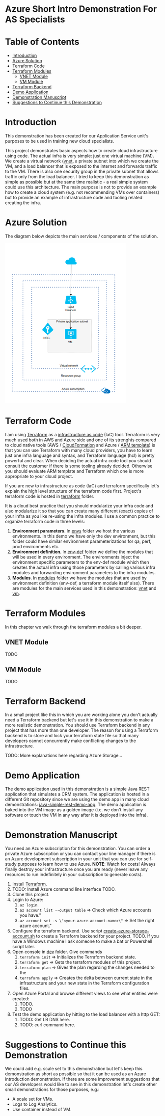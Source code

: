 # Azure Short Intro Demonstration For AS Specialists  <!-- omit in toc -->


# Table of Contents  <!-- omit in toc -->
- [Introduction](#introduction)
- [Azure Solution](#azure-solution)
- [Terraform Code](#terraform-code)
- [Terraform Modules](#terraform-modules)
  - [VNET Module](#vnet-module)
  - [VM Module](#vm-module)
- [Terraform Backend](#terraform-backend)
- [Demo Application](#demo-application)
- [Demonstration Manuscript](#demonstration-manuscript)
- [Suggestions to Continue this Demonstration](#suggestions-to-continue-this-demonstration)



# Introduction

This demonstration has been created for our Application Service unit's purposes to be used in training new cloud specialists.

This project demonstrates basic aspects how to create cloud infrastructure using code. The actual infra is very simple: just one virtual machine (VM). We create a virtual network ([vnet](https://docs.microsoft.com/en-us/azure/virtual-network/virtual-networks-overview), a private subnet into which we create the VM, and a load balancer that is exposed to the internet and forwards traffic to the VM. There is also one security group in the private subnet that allows traffic only from the load balancer. I tried to keep this demonstration as simple as possible but at the same time realistic - a real simple system could use this architecture. The main purpose is not to provide an example how to create a cloud system (e.g. not recommending VMs over containers) but to provide an example of infrastructure code and tooling related creating the infra.


# Azure Solution

The diagram below depicts the main services / components of the solution.

![Azure Intro Demo Architecture](docs/azure-intro-demo.png?raw=true "Azure Intro Demo Architecture")


# Terraform Code

I am using [Terraform](https://www.terraform.io/) as a [infrastructure as code](https://en.wikipedia.org/wiki/Infrastructure_as_code) (IaC) tool. Terraform is very much used both in AWS and Azure side and one of its strenghts compared to cloud native tools (AWS / [CloudFormation](https://aws.amazon.com/cloudformation) and Azure / [ARM template](https://docs.microsoft.com/en-us/azure/azure-resource-manager/resource-group-authoring-templates)) is that you can use Terraform with many cloud providers, you have to learn just one infra language and syntax, and Terraform language (hcl) is pretty powerful and clear. When deciding the actual infra code tool you should consult the customer if there is some tooling already decided. Otherwise you should evaluate ARM template and Terraform which one is more appropriate to your cloud project.

If you are new to infrastructure as code (IaC) and terraform specifically let's explain the high level structure of the terraform code first. Project's terraform code is hosted in [terraform](terraform) folder.

It is a cloud best practice that you should modularize your infra code and also modularize it so that you can create many different (exact) copies of your infra as you like re-using the infra modules. I use a common practice to organize terraform code in three levels:

1. **Environment parameters**. In [envs](terraform/envs) folder we host the various environments. In this demo we have only the dev environment, but this folder could have similar environment parameterizations for qa, perf, prod environments etc. 
2. **Environment definition**. In [env-def](terraform/modules/env-def) folder we define the modules that will be used in every environment. The environments inject the environment specific parameters to the env-def module which then creates the actual infra using those parameters by calling various infra modules and forwarding environment parameters to the infra modules.
3. **Modules**. In [modules](terraform/modules) folder we have the modules that are used by environment definition (env-def, a terraform module itself also). There are modules for the main services used in this demonstration: [vnet](https://docs.microsoft.com/en-us/azure/virtual-network/virtual-networks-overview) and [vm](https://azure.microsoft.com/en-us/services/virtual-machines/).


# Terraform Modules

In this chapter we walk through the terraform modules a bit deeper.

## VNET Module

TODO

## VM Module

TODO


# Terraform Backend

In a small project like this in which you are working alone you don't actually need a Terraform backend but let's use it in this demonstration to make a more realistic demonstration. You should use Terraform backend in any project that has more than one developer. The reason for using a Terraform backend is to store and lock your terraform state file so that many developers cannot concurrently make conflicting changes to the infrastructure.

TODO: More explanations here regarding Azure Storage...


# Demo Application

The demo application used in this demonstration is a simple Java REST application that simulates a CRM system. The application is hosted in a different Git repository since we are using the demo app in many cloud demonstrations: [java-simple-rest-demo-app](https://github.com/tieto-pc/java-simple-rest-demo-app). The demo application is baked into the VM image as a golden image (i.e. we don't install any software or touch the VM in any way after it is deployed into the infra).


# Demonstration Manuscript

You need an Azure subscription for this demonstration. You can order a private Azure subscription or you can contact your line manager if there is an Azure development subscription in your unit that you can use for self-study purposes to learn how to use Azure. **NOTE**: Watch for costs! Always finally destroy your infrastructure once you are ready (never leave any resources to run indefinitely in your subscription to generate costs).

1. Install [Terraform](https://www.terraform.io/). 
2. TODO: Install Azure command line interface TODO.
3. Clone this project. 
5. Login to Azure:
   1. ```az login```.
   2. ```az account list --output table``` => Check which Azure accounts you have."
   3. ```az account set -s \"<your-azure-account-name>\"``` => Set the right azure account."
6. Configure the terraform backend. Use script [create-azure-storage-account.sh](scripts/create-azure-storage-account.sh) to create a Terraform backend for your project. TODO. If you have a Windows machine I ask someone to make a bat or Powershell script later.
7. Open console in [dev](terraform/envs/dev) folder. Give commands
   1. ```terraform init``` => Initializes the Terraform backend state.
   2. ```terraform get``` => Gets the terraform modules of this project.
   3. ```terraform plan``` => Gives the plan regarding the changes needed to the 
   4. ```terraform apply``` => Creates the delta between current state in the infrastructure and your new state in the Terraform configuration files.
8. Open Azure Portal and browse different views to see what entities were created:
   1. TODO.
   2. TODO
9. Test the demo application by hitting to the load balancer with a http GET: 
   1. TODO: Get LB DNS here.
   2. TODO: curl command here.


# Suggestions to Continue this Demonstration

We could add e.g. scale set to this demonstration but let's keep this demonstration as short as possible so that it can be used as an Azure introduction demonstration. If there are some improvement suggestions that our AS developers would like to see in this demonstration let's create other small demonstrations for those purposes, e.g.:
- A scale set for VMs.
- Logs to Log Analytics.
- Use container instead of VM.